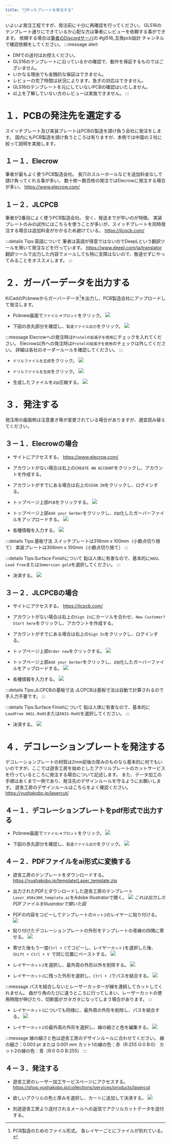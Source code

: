 ```yaml
---
title: "📝作ったプレートを発注する"
---
```


いよいよ発注工程ですが、発注前に十分に再確認を行ってください。
GL516のテンプレート通りにできているか心配な方は筆者にレビューを依頼する事ができます。
依頼する場合は[筆者のDiscordサーバ](https://discord.gg/nqWkpDMTQN)の #gl516_互換pcb設計 チャンネルで確認依頼をしてください。
:::message alert
- DMでの送付はお控えください。
- GL516のテンプレートに沿っているかの確認で、動作を保証するものではございません。
- いかなる理由でも金銭的な保証はできません。
- レビューの完了時間は状況によります。急ぎの対応はできません。
- GL516のテンプレートを元にしていないPCBの確認はいたしません。
- 以上を了解していない方のレビューは実施できません。
:::

# １．PCBの発注先を選定する

スイッチプレート及び実装プレートはPCBの製造を請け負う会社に発注をします。
国内にもPCB製造を請け負うところは有りますが、本例では中国の２社に絞って説明を実施します。

## １－１．Elecrow
筆者が最もよく使うPCB製造会社。
長穴のスルーホールなどを追加料金なしで請け負ってくれる事が多い。
数十枚～数百枚の発注ではElecrowに発注する場合が多い。
https://www.elecrow.com/

## １－２．JLCPCB
筆者が2番目によく使うPCB製造会社。
安く、発送までが早いのが特徴。
実装プレートのみの試作にはこちらを使うことが多いが、スイッチプレートを同時発注する場合は追加料金がかかるため避けている。
https://jlcpcb.com/

:::details Tips:英語について
筆者は英語が得意ではないのでDeepLという翻訳ツールを用いて発注などを行っています。
https://www.deepl.com/ja/translator
翻訳ツールで出力した内容でメールしても特に支障はないので、敬遠せずにやってみることをオススメします。
:::

# ２．ガーバーデータを出力する

KiCadのPcbnewからガーバーデータ[^1]を出力し、PCB製造会社にアップロードして発注します。

[^1]: PCB製造のためのファイル形式。
各レイヤーごとにファイルが別れている。

- Pcbnew画面で`ファイル`→`プロット`をクリック。
![](/images/gl516design/7-1_order-1.png)

- 下図の赤丸部分を確認し、`製造ファイル出力`をクリック。
![](/images/gl516design/7-2_order-2.png)

:::message
Elecrowへの発注時は`Protelの拡張子を使用`にチェックを入れてください。
Elecrow以外への発注時は`Protelの拡張子を使用`のチェックは外してください。
詳細は各社のオーダールールを確認してください。
:::

- `ドリルファイルを生成`をクリック。
![](/images/gl516design/7-3_order-3.png)

- `ドリルファイルを生成`をクリック。
![](/images/gl516design/7-4_order-4.png)

- 生成したファイルをzip圧縮する。
![](/images/gl516design/7-5_order-5.png)

# ３．発注する

発注用の画面例は注意書き等が変更されている場合がありますが、適宜読み替えてください。

## ３－１．Elecrowの場合

- サイトにアクセスする。
https://www.elecrow.com/

- アカウントがない場合は右上の`CREATE AN ACCOUNT`をクリックし、アカウントを作成する。

- アカウントがすでにある場合は右上の`SIGN IN`をクリックし、ログインする。

- トップページ上部`PCB`をクリックする。
![](/images/gl516design/7-6_elecrow-1.png)

- トップページ上部`Add your Gerber`をクリックし、zip化したガーバーファイルをアップロードする。
![](/images/gl516design/7-7_elecrow-2.png)

- 各種情報を入力する。
![](/images/gl516design/7-8_elecrow-3.png)

:::details Tips:基板寸法
スイッチプレートは316mm x 100mm（小数点切り捨て）
実装プレートは306mm x 100mm（小数点切り捨て）
:::

:::details Tips:Surface Finishについて
鉛は人体に有害なので、基本的に`HASL Lead Free`または`Immersion gold`を選択してください。
:::

- 決済する。
![](/images/gl516design/7-9_elecrow-4.png)

## ３－２．JLCPCBの場合

- サイトにアクセスする。
https://jlcpcb.com/

- アカウントがない場合は右上の`Sign In`にカーソルを合わせ、`New Customer? Start here`をクリックし、アカウントを作成する。

- アカウントがすでにある場合は右上の`Sign In`をクリックし、ログインする。

- トップページ上部`Order now`をクリックする。
![](/images/gl516design/7-10_jlc-1.png)

- トップページ上部`Add your Gerber`をクリックし、zip化したガーバーファイルをアップロードする。
![](/images/gl516design/7-11_jlc-2.png)

- 各種情報を入力する。
![](/images/gl516design/7-12_jlc-3.png)

:::details Tips:JLCPCBの基板寸法
JLCPCBは基板寸法は自動で計算されるので手入力不要です。
:::

:::details Tips:Surface Finishについて
鉛は人体に有害なので、基本的に`LeadFree HASL-RoHS`または`ENIG-RoHS`を選択してください。
:::

- 決済する。
![](/images/gl516design/7-13_jlc-4.png)

# ４．デコレーションプレートを発注する

デコレーションプレートの材質は2mm前後の厚みのものなら基本的に何でもいいのですが、ここでは遊舎工房を始めとしたアクリルプレートのカットサービスを行っているところに発注する場合について記述します。
また、データ加工の手順はあくまで一例であり、発注先のデザインルールを守るようにお願いします。
遊舎工房のデザインルールはこちらをよく確認ください。
https://yushakobo.jp/lasercut/

## ４－１．デコレーションプレートをpdf形式で出力する

- Pcbnew画面で`ファイル`→`プロット`をクリック。
![](/images/gl516design/7-1_order-1.png)

- 下図の赤丸部分を確認し、`製造ファイル出力`をクリック。
![](/images/gl516design/7-14_ai-1.png)

## ４－２．PDFファイルをai形式に変換する

- 遊舎工房のテンプレートをダウンロードする。
https://yushakobo.jp/template/Laser_template.zip

- 出力されたPDFとダウンロードした遊舎工房のテンプレート`Laser_450x300_template.ai`をAdobe Illustratorで開く。
![](/images/gl516design/7-15_ai-2.png)
*これは出力したPDFファイルをIllustratorで開いた図*

- PDFの内容をコピーしてテンプレートの`カット2`のレイヤーに貼り付ける。
![](/images/gl516design/7-16_ai-3.png)

- 貼り付けたデコレーションプレートの外形をテンプレートの青線の四隅に寄せる。
![](/images/gl516design/7-17_ai-4.png)

- 寄せた後もう一度`Ctrl + C`でコピーし、レイヤー`カット1`を選択した後、`Shift + Ctrl + V `で同じ位置にペーストする。
![](/images/gl516design/7-18_ai-5.png)

- レイヤー`カット2`を選択し、最外周の外形以外を削除する。
![](/images/gl516design/7-19_ai-6.png)

- レイヤー`カット2`に残った外形を選択し、`Ctrl + J`でパスを結合する。
![](/images/gl516design/7-19_ai-6.png)

:::message
パスを結合しないとレーザーカッターが線を連続してカットしてくれません。
曲がり角のたびに違うところに行ってしまい、レーザーカットの使用時間が伸びたり、切断面がガタガタになってしまう場合があります。
:::

- レイヤー`カット1`についても同様に、最外周の外形を削除し、パスを結合する。
![](/images/gl516design/7-20_ai-7.png)

- レイヤー`カット2`の最外周の外形を選択し、線の細さと色を編集する。
![](/images/gl516design/7-21_ai-8.png)

:::message
線の細さと色は遊舎工房のデザインルールに合わせてください。
線の細さ：0.003 pt または 0.001 mm
カット1の線の色：赤（R:255 G:0 B:0）
カット2の線の色：青（R:0 G:0 B:255）
:::

## ４－３．発注する

- 遊舎工房のレーザー加工サービスページにアクセスする。
https://shop.yushakobo.jp/collections/services/products/lasercut

- 欲しいアクリルの色と厚みを選択し、カートに追加して決済する。
![](/images/gl516design/7-22_yushakobo-1.png)

- 別途遊舎工房より送付されるメールへの返信でアクリルカットデータを送付する。
